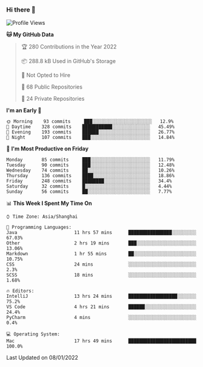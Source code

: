 ### Hi there 👋

<!--
**qbosen/qbosen** is a ✨ _special_ ✨ repository because its `README.md` (this file) appears on your GitHub profile.

Here are some ideas to get you started:

- 🔭 I’m currently working on ...
- 🌱 I’m currently learning ...
- 👯 I’m looking to collaborate on ...
- 🤔 I’m looking for help with ...
- 💬 Ask me about ...
- 📫 How to reach me: ...
- 😄 Pronouns: ...
- ⚡ Fun fact: ...
-->

<!--START_SECTION:waka-->
![Profile Views](http://img.shields.io/badge/Profile%20Views-0-blue)

**🐱 My GitHub Data** 

> 🏆 280 Contributions in the Year 2022
 > 
> 📦 288.8 kB Used in GitHub's Storage 
 > 
> 🚫 Not Opted to Hire
 > 
> 📜 68 Public Repositories 
 > 
> 🔑 24 Private Repositories  
 > 
**I'm an Early 🐤** 

```text
🌞 Morning    93 commits     ███░░░░░░░░░░░░░░░░░░░░░░   12.9% 
🌆 Daytime    328 commits    ███████████░░░░░░░░░░░░░░   45.49% 
🌃 Evening    193 commits    ██████░░░░░░░░░░░░░░░░░░░   26.77% 
🌙 Night      107 commits    ███░░░░░░░░░░░░░░░░░░░░░░   14.84%

```
📅 **I'm Most Productive on Friday** 

```text
Monday       85 commits     ███░░░░░░░░░░░░░░░░░░░░░░   11.79% 
Tuesday      90 commits     ███░░░░░░░░░░░░░░░░░░░░░░   12.48% 
Wednesday    74 commits     ██░░░░░░░░░░░░░░░░░░░░░░░   10.26% 
Thursday     136 commits    ████░░░░░░░░░░░░░░░░░░░░░   18.86% 
Friday       248 commits    ████████░░░░░░░░░░░░░░░░░   34.4% 
Saturday     32 commits     █░░░░░░░░░░░░░░░░░░░░░░░░   4.44% 
Sunday       56 commits     ██░░░░░░░░░░░░░░░░░░░░░░░   7.77%

```


📊 **This Week I Spent My Time On** 

```text
⌚︎ Time Zone: Asia/Shanghai

💬 Programming Languages: 
Java                     11 hrs 57 mins      ████████████████░░░░░░░░░   67.03% 
Other                    2 hrs 19 mins       ███░░░░░░░░░░░░░░░░░░░░░░   13.06% 
Markdown                 1 hr 55 mins        ██░░░░░░░░░░░░░░░░░░░░░░░   10.75% 
CSS                      24 mins             ░░░░░░░░░░░░░░░░░░░░░░░░░   2.3% 
SCSS                     18 mins             ░░░░░░░░░░░░░░░░░░░░░░░░░   1.68%

🔥 Editors: 
IntelliJ                 13 hrs 24 mins      ██████████████████░░░░░░░   75.2% 
VS Code                  4 hrs 21 mins       ██████░░░░░░░░░░░░░░░░░░░   24.4% 
PyCharm                  4 mins              ░░░░░░░░░░░░░░░░░░░░░░░░░   0.4%

💻 Operating System: 
Mac                      17 hrs 49 mins      █████████████████████████   100.0%

```


 Last Updated on 08/01/2022
<!--END_SECTION:waka-->
